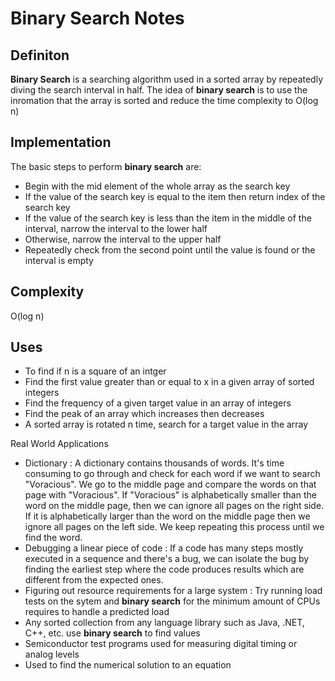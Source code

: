 # Binary Search Notes

## Definiton

**Binary Search** is a searching algorithm used in a sorted array by repeatedly diving the search interval in half. The idea of **binary search** is to use the inromation that the array is sorted and reduce the time complexity to O(log n)

## Implementation

The basic steps to perform **binary search** are:

- Begin with the mid element of the whole array as the search key
- If the value of the search key is equal to the item then return index of the search key
- If the value of the search key is less than the item in the middle of the interval, narrow the interval to the lower half
- Otherwise, narrow the interval to the upper half
- Repeatedly check from the second point until the value is found or the interval is empty

## Complexity

O(log n)

## Uses

- To find if n is a square of an intger
- Find the first value greater than or equal to x in a given array of sorted integers
- Find the frequency of a given target value in an array of integers
- Find the peak of an array which increases then decreases
- A sorted array is rotated n time, search for a target value in the array

Real World Applications

- Dictionary
: A dictionary contains thousands of words. It's time consuming to go through and check for each word if we want to search "Voracious". We go to the middle page and compare the words on that page with "Voracious". If "Voracious" is alphabetically smaller than the word on the middle page, then we can ignore all pages on the right side. If it is alphabetically larger than the word on the middle page then we ignore all pages on the left side. We keep repeating this process until we find the word.
- Debugging a linear piece of code
: If a code has many steps mostly executed in a sequence and there's a bug, we can isolate the bug by finding the earliest step where the code produces results which are different from the expected ones.
- Figuring out resource requirements for a large system
: Try running load tests on the sytem and **binary search** for the minimum amount of CPUs requires to handle a predicted load
- Any sorted collection from any language library such as Java, .NET, C++, etc. use **binary search** to find values
- Semiconductor test programs used for measuring digital timing or analog levels
- Used to find the numerical solution to an equation
